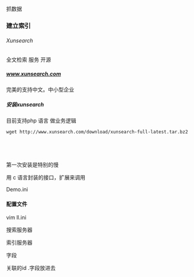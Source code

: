 抓数据

### 建立索引

###### Xunsearch 

全文检索 服务 开源

##### www.xunsearch.com 

完美的支持中文。中小型企业

##### 安装xunsearch

   目前支持php 语言  做业务逻辑

```
wget http://www.xunsearch.com/download/xunsearch-full-latest.tar.bz2





```

第一次安装是特别的慢

  用 c 语言封装的接口，扩展来调用



Demo.ini 

[](https://ws4.sinaimg.cn/large/006tNbRwly1fw3i1nwsf2j309c0dfdh7.jpg)

#### 配置文件

vim ll.ini

搜索服务器

索引服务器

字段

关联的id .字段放进去

